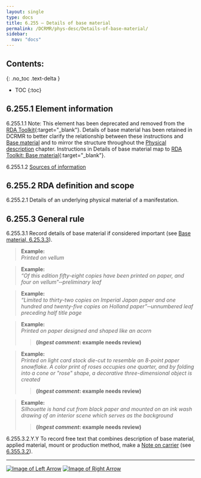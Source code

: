 ```yaml
---
layout: single
type: docs
title: 6.255 — Details of base material
permalink: /DCRMR/phys-desc/Details-of-base-material/
sidebar:
  nav: "docs"
---
```


## Contents:
{: .no_toc .text-delta }

- TOC
{:toc}

## 6.255.1 Element information

<a name="6.255.1.1">6.255.1.1</a>  Note: This element has been deprecated and removed from the [RDA Toolkit](https://www.rdatoolkit.org/){:target="_blank"}. Details of base material has been retained in DCRMR to better clarify the relationship between these instructions and [Base material](/DCRMR/phys-desc/Base-material/) and to mirror the structure throughout the [Physical description](/DCRMR/phys-desc/) chapter. Instructions in Details of base material map to [RDA Toolkit: Base material](https://access.rdatoolkit.org/Content/Index?externalId=en-US_ala-f96b31a0-8dd8-324c-a2e7-28f9540f665e){:target="_blank"}.

<a name="6.255.1.2">6.255.1.2</a> [Sources of information](/DCRMR/phys-desc/#6011-sources-of-information) 

## 6.255.2 RDA definition and scope

<a name="6.255.2.1">6.255.2.1</a> Details of an underlying physical material of a manifestation.

## 6.255.3 General rule  

<a name="6.255.3.1">6.255.3.1</a> Record details of base material if considered important (see [Base material, 6.25.3.3](/DCRMR/phys-desc/Base-material/#6.25.3.3)).

>**Example:**  
><CITE>Printed on vellum</CITE>

>**Example:**  
><CITE>“Of this edition fifty-eight copies have been printed on paper, and four on vellum”&#8208;&#8208;preliminary leaf</CITE>

>**Example:**  
><CITE>“Limited to thirty-two copies on Imperial Japan paper and one hundred and twenty-five copies on Holland paper”&#8208;&#8208;unnumbered leaf preceding half title page</CITE>

>**Example:**  
><CITE>Printed on paper designed and shaped like an acorn</CITE>  
>>**(*Ingest comment*: example needs review)**

>**Example:**  
><CITE>Printed on light card stock die-cut to resemble an 8-point paper snowflake. A color print of roses occupies one quarter, and by folding into a cone or "rose" shape, a decorative three-dimensional object is created</CITE>  
>>**(*Ingest comment*: example needs review)**

>**Example:**  
><CITE>Silhouette is hand cut from black paper and mounted on an ink wash drawing of an interior scene which serves as the background</CITE>  
>>**(*Ingest comment*: example needs review)**

<a name="6.255.3.2.Y.Y">6.255.3.2.Y.Y</a> To record free text that combines description of base material, applied material, mount or production method, make a [Note on carrier](/DCRMR/phys-desc/Note-on-carrier/) (see [6.355.3.2](/DCRMR/phys-desc/Note-on-carrier/#6.355.3.2)).


---

[![Image of Left Arrow](https://rbms-bsc.github.io/DCRMR/assets/pictures/navigation/Arrow_Left.png "6.25 — Base material")](/DCRMR/phys-desc/Base-material/) [![Image of Right Arrow](https://rbms-bsc.github.io/DCRMR/assets/pictures/navigation/Arrow_Right.png "6.26 — Applied material")](/DCRMR/phys-desc/Applied-material/)
